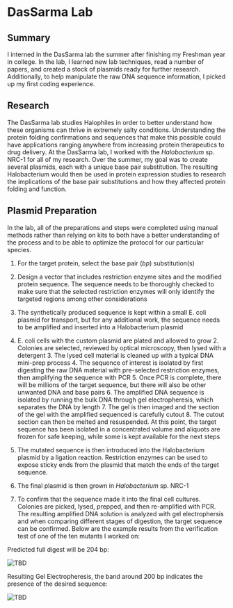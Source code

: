 # DasSarma Lab

## Summary

I interned in the DasSarma lab the summer after finishing my Freshman year in college. In the lab, I learned new lab techniques, read a number of papers, and created a stock of plasmids ready for further research. Additionally, to help manipulate the raw DNA sequence information, I picked up my first coding experience.

## Research

The DasSarma lab studies Halophiles in order to better understand how these organisms can thrive in extremely salty conditions. Understanding the protein folding confirmations and sequences that make this possible could have applications ranging anywhere from increasing protein therapeutics to drug delivery. At the DasSarma lab, I worked with the *Halobacterium* sp. NRC-1 for all of my research. Over the summer, my goal was to create several plasmids, each with a unique base pair substitution. The resulting Halobacterium would then be used in protein expression studies to research the implications of the base pair substitutions and how they affected protein folding and function.

## Plasmid Preparation

In the lab, all of the preparations and steps were completed using manual methods rather than relying on kits to both have a better understanding of the process and to be able to optimize the protocol for our particular species.

1. For the target protein, select the base pair (*bp*) substitution(s)

1. Design a vector that includes restriction enzyme sites and the modified protein sequence. The sequence needs to be thoroughly checked to make sure that the selected restriction enzymes will only identify the targeted regions among other considerations

1. The synthetically produced sequence is kept within a small E. coli plasmid for transport, but for any additional work, the sequence needs to be amplified and inserted into a Halobacterium plasmid

1. E. coli cells with the custom plasmid are plated and allowed to grow 2. Colonies are selected, reviewed by optical microscopy, then lysed with a detergent 3. The lysed cell material is cleaned up with a typical DNA mini-prep process 4. The sequence of interest is isolated by first digesting the raw DNA material with pre-selected restriction enzymes, then amplifying the sequence with PCR 5. Once PCR is complete, there will be millions of the target sequence, but there will also be other unwanted DNA and base pairs 6. The amplified DNA sequence is isolated by running the bulk DNA through gel electropheresis, which separates the DNA by length 7. The gel is then imaged and the section of the gel with the amplified sequenced is carefully cutout 8. The cutout section can then be melted and resuspended. At this point, the target sequence has been isolated in a concentrated volume and aliquots are frozen for safe keeping, while some is kept available for the next steps

1. The mutated sequence is then introduced into the Halobacterium plasmid by a ligation reaction. Restriction enzymes can be used to expose sticky ends from the plasmid that match the ends of the target sequence.

1. The final plasmid is then grown in *Halobacterium* sp. NRC-1

1. To confirm that the sequence made it into the final cell cultures. Colonies are picked, lysed, prepped, and then re-amplified with PCR. The resulting amplified DNA solution is analyzed with gel electrophersis and when comparing different stages of digestion, the target sequence can be confirmed. Below are the example results from the verification test of one of the ten mutants I worked on:

Predicted full digest will be 204 bp:

![TBD](./imgs/DasSarma/mut_1_map.png)

Resulting Gel Electropheresis, the band around 200 bp indicates the presence of the desired sequence:

![TBD](./imgs/DasSarma/mut_1_gel.png)
